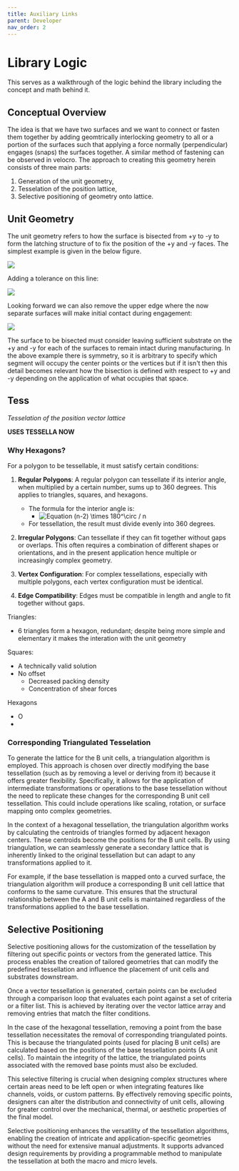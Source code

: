 ```yaml
---
title: Auxiliary Links
parent: Developer
nav_order: 2
---
```


# Library Logic

This serves as a walkthrough of the logic behind the library including the concept and math behind it.

## Conceptual Overview

The idea is that we have two surfaces and we want to connect or fasten them together by adding geomtrically interlocking geometry to all or a portion of the surfaces such that applying a force normally (perpendicular) engages (snaps) the surfaces together. A similar method of fastening can be observed in velocro. The approach to creating this geometry herein consists of three main parts:

1. Generation of the unit geometry,
2. Tesselation of the position lattice,
3. Selective positioning of geometry onto lattice.

## Unit Geometry

The unit geometry refers to how the surface is bisected from +y to -y to form the latching structure of to fix the position of the +y and -y faces. The simplest example is given in the below figure.

![](../assets/unit1.png)

Adding a tolerance on this line:

![](../assets/unit2.png)

Looking forward we can also remove the upper edge where the now separate surfaces will make initial contact during engagement:

![](../assets/unit3.png)

The surface to be bisected must consider leaving sufficient substrate on the +y and -y for each of the surfaces to remain intact during manufacturing. In the above example there is symmetry, so it is arbitrary to specify which segment will occupy the center points or the vertices but if it isn't then this detail becomes relevant how the bisection is defined with respect to +y and -y depending on the application of what occupies that space.

## Tess

_Tesselation of the position vector lattice_

**USES TESSELLA NOW**

### Why Hexagons?

For a polygon to be tessellable, it must satisfy certain conditions:

1. **Regular Polygons**: A regular polygon can tessellate if its interior angle, when multiplied by a certain number, sums up to 360 degrees. This applies to triangles, squares, and hexagons.

   - The formula for the interior angle is:
     - ![Equation (n-2) \times 180^\circ / n](<https://latex.codecogs.com/svg.image?\inline&space;\LARGE&space;\bg{white}{\color{White}(n-2)&space;\times&space;180^\circ&space;/&space;n}>)
   - For tessellation, the result must divide evenly into 360 degrees.

2. **Irregular Polygons**: Can tessellate if they can fit together without gaps or overlaps. This often requires a combination of different shapes or orientations, and in the present application hence multiple or increasingly complex geometry.

3. **Vertex Configuration**: For complex tessellations, especially with multiple polygons, each vertex configuration must be identical.

4. **Edge Compatibility**: Edges must be compatible in length and angle to fit together without gaps.

Triangles:

- 6 triangles form a hexagon, redundant; despite being more simple and elementary it makes the interation with the unit geometry

Squares:

- A technically valid solution
- No offset
  - Decreased packing density
  - Concentration of shear forces

Hexagons

- O
-

### Corresponding Triangulated Tesselation

To generate the lattice for the B unit cells, a triangulation algorithm is employed. This approach is chosen over directly modifying the base tessellation (such as by removing a level or deriving from it) because it offers greater flexibility. Specifically, it allows for the application of intermediate transformations or operations to the base tessellation without the need to replicate these changes for the corresponding B unit cell tessellation. This could include operations like scaling, rotation, or surface mapping onto complex geometries.

In the context of a hexagonal tessellation, the triangulation algorithm works by calculating the centroids of triangles formed by adjacent hexagon centers. These centroids become the positions for the B unit cells. By using triangulation, we can seamlessly generate a secondary lattice that is inherently linked to the original tessellation but can adapt to any transformations applied to it.

For example, if the base tessellation is mapped onto a curved surface, the triangulation algorithm will produce a corresponding B unit cell lattice that conforms to the same curvature. This ensures that the structural relationship between the A and B unit cells is maintained regardless of the transformations applied to the base tessellation.

## Selective Positioning

Selective positioning allows for the customization of the tessellation by filtering out specific points or vectors from the generated lattice. This process enables the creation of tailored geometries that can modify the predefined tessellation and influence the placement of unit cells and substrates downstream.

Once a vector tessellation is generated, certain points can be excluded through a comparison loop that evaluates each point against a set of criteria or a filter list. This is achieved by iterating over the vector lattice array and removing entries that match the filter conditions.

In the case of the hexagonal tessellation, removing a point from the base tessellation necessitates the removal of corresponding triangulated points. This is because the triangulated points (used for placing B unit cells) are calculated based on the positions of the base tessellation points (A unit cells). To maintain the integrity of the lattice, the triangulated points associated with the removed base points must also be excluded.

This selective filtering is crucial when designing complex structures where certain areas need to be left open or when integrating features like channels, voids, or custom patterns. By effectively removing specific points, designers can alter the distribution and connectivity of unit cells, allowing for greater control over the mechanical, thermal, or aesthetic properties of the final model.

Selective positioning enhances the versatility of the tessellation algorithms, enabling the creation of intricate and application-specific geometries without the need for extensive manual adjustments. It supports advanced design requirements by providing a programmable method to manipulate the tessellation at both the macro and micro levels.
